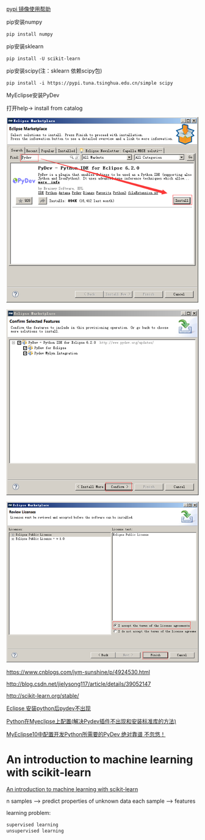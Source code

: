
[pypi 镜像使用帮助](https://mirrors.tuna.tsinghua.edu.cn/help/pypi/)

pip安装numpy

	pip install numpy

pip安装sklearn

	pip install -U scikit-learn

pip安装scipy(注：sklearn 依赖scipy包)

	pip install -i https://pypi.tuna.tsinghua.edu.cn/simple scipy

MyEclipse安装PyDev

打开help-> install from catalog

![](images/pydev/20180125182235.png)

![](images/pydev/20180125182305.png)

![](images/pydev/20180125182330.png)

https://www.cnblogs.com/jym-sunshine/p/4924530.html

http://blog.csdn.net/jielysong117/article/details/39052147

http://scikit-learn.org/stable/

[Eclipse 安装python后pydev不出现](https://www.cnblogs.com/MazeHong/p/7225087.html)

[Python在Myeclipse上配置(解决Pydev插件不出现和安装标准库的方法)](http://blog.csdn.net/danielntz/article/details/51429686)

[MyEclipse10中配置开发Python所需要的PyDev 绝对靠谱 不忽悠！](https://www.cnblogs.com/simith/p/5090716.html)


# An introduction to machine learning with scikit-learn #

[An introduction to machine learning with scikit-learn](http://scikit-learn.org/stable/tutorial/basic/tutorial.html)

n samples --> predict properties of unknown data
each sample --> features

learning problem:

	supervised learning
	unsupervised learning






